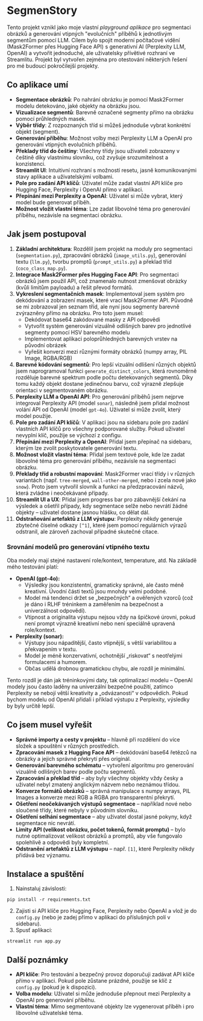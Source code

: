 # SegmenStory

Tento projekt vznikl jako moje vlastní *playground aplikace* pro segmentaci obrázků a generování vtipných "evolučních" příběhů k jednotlivým segmentům pomocí LLM. Cílem bylo spojit moderní počítačové vidění (Mask2Former přes Hugging Face API) s generativní AI (Perplexity LLM, OpenAI) a vytvořit jednoduché, ale uživatelsky přívětivé rozhraní ve Streamlitu. Projekt byl vytvořen zejména pro otestování některých řešení pro mé budoucí pokročilejší projekty.  

## Co aplikace umí

- **Segmentace obrázků**: Po nahrání obrázku je pomocí Mask2Former modelu detekováno, jaké objekty na obrázku jsou.
- **Vizualizace segmentů**: Barevně označené segmenty přímo na obrázku pomocí průhledných masek.
- **Výběr třídy**: Z rozpoznaných tříd si můžeš jednoduše vybrat konkrétní objekt (segment).
- **Generování příběhu**: Možnost volby mezi Perplexity LLM a OpenAI pro generování vtipných evolučních příběhů.
- **Překlady tříd do češtiny**: Všechny třídy jsou uživateli zobrazeny v češtině díky vlastnímu slovníku, což zvyšuje srozumitelnost a konzistenci.
- **Streamlit UI**: Intuitivní rozhraní s možností resetu, jasně komunikovanými stavy aplikace a uživatelskými volbami.
- **Pole pro zadání API klíčů**: Uživatel může zadat vlastní API klíče pro Hugging Face, Perplexity i OpenAI přímo v aplikaci.
- **Přepínání mezi Perplexity a OpenAI**: Uživatel si může vybrat, který model bude generovat příběh.
- **Možnost vložit vlastní téma**: Lze zadat libovolné téma pro generování příběhu, nezávisle na segmentaci obrázku.


## Jak jsem postupoval

1. **Základní architektura**:
Rozdělil jsem projekt na moduly pro segmentaci (`segmentation.py`), zpracování obrázků (`image_utils.py`), generování textu (`llm.py`), tvorbu promptů (`prompt_utils.py`) a překlad tříd (`coco_class_map.py`).
2. **Integrace Mask2Former přes Hugging Face API**:
Pro segmentaci obrázků jsem použil API, což znamenalo nutnost zmenšovat obrázky (kvůli limitům payloadu) a řešit převod formátů.
3. **Vykreslení segmentačních masek**:
Implementoval jsem systém pro dekódování a zobrazení masek, které vrací Mask2Former API. Původně se mi zobrazoval jen seznam tříd, ale nyní jsou segmenty barevně zvýrazněny přímo na obrázku. Pro toto jsem musel:
    - Dekódovat base64 zakódované masky z API odpovědi
    - Vytvořit systém generování vizuálně odlišných barev pro jednotlivé segmenty pomocí HSV barevného modelu
    - Implementovat aplikaci poloprůhledných barevných vrstev na původní obrázek
    - Vyřešit konverzi mezi různými formáty obrázků (numpy array, PIL Image, RGBA/RGB)
4. **Barevné kódování segmentů**:
Pro lepší vizuální odlišení různých objektů jsem naprogramoval funkci `generate_distinct_colors`, která rovnoměrně rozděluje barevné spektrum podle počtu detekovaných segmentů. Díky tomu každý objekt dostane jedinečnou barvu, což výrazně zlepšuje orientaci v segmentovaném obrázku.
5. **Perplexity LLM a OpenAI API**:
Pro generování příběhů jsem nejprve integroval Perplexity API (model `sonar`), následně jsem přidal možnost volání API od OpenAI (model `gpt-4o`). Uživatel si může zvolit, který model použije.
6. **Pole pro zadání API klíčů**:
V aplikaci jsou na sidebaru pole pro zadání vlastních API klíčů pro všechny podporované služby. Pokud uživatel nevyplní klíč, použije se výchozí z configu.
7. **Přepínání mezi Perplexity a OpenAI**:
Přidal jsem přepínač na sidebaru, kterým lze zvolit poskytovatele generování textu.
8. **Možnost vložit vlastní téma**:
Přidal jsem textové pole, kde lze zadat libovolné téma pro generování příběhu, nezávisle na segmentaci obrázku.
9. **Překlady tříd a robustní mapování**:
Mask2Former vrací třídy i v různých variantách (např. `tree-merged`, `wall-other-merged`, nebo i zcela nové jako `snow`). Proto jsem vytvořil slovník a funkci na předzpracování názvů, která zvládne i neočekávané případy.
10. **Streamlit UI a UX**:
Přidal jsem progress bar pro zábavnější čekání na výsledek a ošetřil případy, kdy segmentace selže nebo nevrátí žádné objekty – uživatel dostane jasnou hlášku, co dělat dál.
11. **Odstraňování artefaktů z LLM výstupu**:
Perplexity někdy generuje zbytečné číselné odkazy `[^1]`, které jsem pomocí regulárních výrazů odstranil, ale zároveň zachoval případné skutečné citace.

### Srovnání modelů pro generování vtipného textu

Oba modely mají stejné nastavení role/kontext, temperature, atd. Na základě mého testování platí:

- **OpenAI (gpt-4o):**
    - Výsledky jsou konzistentní, gramaticky správné, ale často méně kreativní. Úvodní části textů jsou mnohdy velmi podobné.
    - Model má tendenci držet se „bezpečných“ a ověřených vzorců (což je dáno i RLHF tréninkem a zaměřením na bezpečnost a univerzálnost odpovědí).
    - Vtipnost a originalita výstupu nejsou vždy na špičkové úrovni, pokud není prompt výrazně kreativní nebo není speciálně upravená role/kontext. 
- **Perplexity (sonar):**
    - Výstupy jsou nápaditější, často vtipnější, s větší variabilitou a překvapením v textu.
    - Model je méně konzervativní, ochotnější „riskovat“ s neotřelými formulacemi a humorem.
    - Občas udělá drobnou gramatickou chybu, ale rozdíl je minimální.

Tento rozdíl je dán jak tréninkovými daty, tak optimalizací modelu – OpenAI modely jsou často laděny na univerzální bezpečné použití, zatímco Perplexity se nebojí větší kreativity a „odvázanosti“ v odpovědích. Pokud bychom modelu od OpenAI přidali i příklad výstupu z Perplexity, výsledky by byly určitě lepší. 

## Co jsem musel vyřešit

- **Správné importy a cesty v projektu** – hlavně při rozdělení do více složek a spouštění v různých prostředích.
- **Zpracování masek z Hugging Face API** – dekódování base64 řetězců na obrázky a jejich správné překrytí přes originál.
- **Generování barevného schématu** – vytvoření algoritmu pro generování vizuálně odlišných barev podle počtu segmentů.
- **Zpracování a překlad tříd** – aby byly všechny objekty vždy česky a uživatel nebyl zmatený anglickým názvem nebo neznámou třídou.
- **Konverze formátů obrázků** – správná manipulace s numpy arrays, PIL Images a konverze mezi RGB a RGBA pro transparentní překrytí.
- **Ošetření neočekávaných výstupů segmentace** – například nové nebo sloučené třídy, které nebyly v původním slovníku.
- **Ošetření selhání segmentace** – aby uživatel dostal jasné pokyny, když segmentace nic nevrátí.
- **Limity API (velikost obrázku, počet tokenů, formát promptu)** – bylo nutné optimalizovat velikost obrázků a promptů, aby vše fungovalo spolehlivě a odpovědi byly kompletní.
- **Odstranění artefaktů z LLM výstupu** – např. `[1]`, které Perplexity někdy přidává bez významu.


## Instalace a spuštění

1. Nainstaluj závislosti:

```
pip install -r requirements.txt
```

2. Zajisti si API klíče pro Hugging Face, Perplexity nebo OpenAI a vlož je do `config.py` (nebo je zadej přímo v aplikaci do příslušných polí v sidebaru).
3. Spusť aplikaci:

```
streamlit run app.py
```


## Další poznámky

- **API klíče**: Pro testování a bezpečný provoz doporučuji zadávat API klíče přímo v aplikaci. Pokud pole zůstane prázdné, použije se klíč z `config.py` (pokud je k dispozici).
- **Volba modelu**: Uživatel si může jednoduše přepnout mezi Perplexity a OpenAI pro generování příběhu.
- **Vlastní téma**: Mimo segmentované objekty lze vygenerovat příběh i pro libovolné uživatelské téma.
